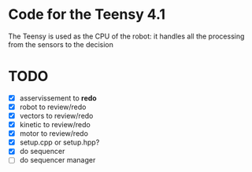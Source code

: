 # Code for the Teensy 4.1

The Teensy is used as the CPU of the robot: it handles all the processing from the sensors to the decision

# TODO

- [x] asservissement to **redo**
- [x] robot to review/redo
- [x] vectors to review/redo
- [x] kinetic to review/redo
- [x] motor to review/redo
- [x] setup.cpp or setup.hpp?
- [x] do sequencer
- [ ] do sequencer manager

